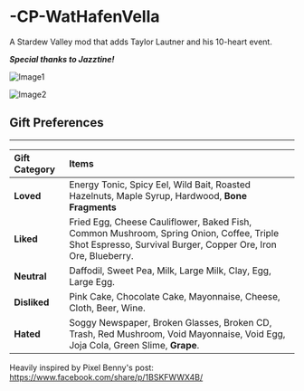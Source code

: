 # -CP-WatHafenVella
A Stardew Valley mod that adds Taylor Lautner and his 10-heart event.  

<i><b>Special thanks to Jazztine!</i></b>

![Image1](https://github.com/user-attachments/assets/9a2432a5-ea83-457d-9832-da3a843df4f7)

![Image2](https://github.com/user-attachments/assets/5276cece-8ec7-4ac1-83c4-1df4e2325409)

## Gift Preferences

---

| Gift Category | Items                                                                                                                                                                                                                                                                                                                                                                                                                                                                                                                                                                                                                                                                                                                                                                                                                                                                                                                     |
| :------------ | :---------------------------------------------------------------------------------------------------------------------------------------------------------------------------------------------------------------------------------------------------------------------------------------------------------------------------------------------------------------------------------------------------------------------------------------------------------------------------------------------------------------------------------------------------------------------------------------------------------------------------------------------------------------------------------------------------------------------------------------------------------------------------------------------------------------------------------------------------------------------------------------------------------------------------------------- |
| **Loved** | Energy Tonic, Spicy Eel, Wild Bait, Roasted Hazelnuts, Maple Syrup, Hardwood, **Bone Fragments** |
| **Liked** | Fried Egg, Cheese Cauliflower, Baked Fish, Common Mushroom, Spring Onion, Coffee, Triple Shot Espresso, Survival Burger, Copper Ore, Iron Ore, Blueberry.                                                                                                                                                                                                                                                                                                                                                                                                                                                                                                                                                                                                                                                                                                                |
| **Neutral** | Daffodil, Sweet Pea, Milk, Large Milk, Clay, Egg, Large Egg.                                                                                                                                                                                                                                                                                                                                                                                                                                                                                                                                                                                                                                                                                                                                                                                                                         |
| **Disliked** | Pink Cake, Chocolate Cake, Mayonnaise, Cheese, Cloth, Beer, Wine.                                                                                                                                                                                                                                                                                                                                                                                                                                                                                                                                                                                                                                                                                                                                                                             |
| **Hated** | Soggy Newspaper, Broken Glasses, Broken CD, Trash, Red Mushroom, Void Mayonnaise, Void Egg, Joja Cola, Green Slime, **Grape**. |

Heavily inspired by Pixel Benny's post: https://www.facebook.com/share/p/1BSKFWWX4B/
